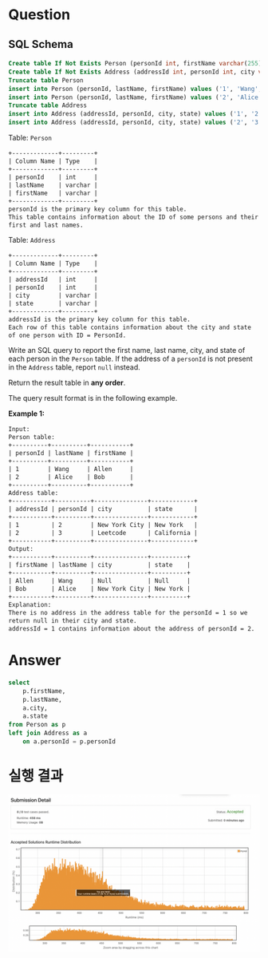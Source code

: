 # Question

## SQL Schema

```sql
Create table If Not Exists Person (personId int, firstName varchar(255), lastName varchar(255))
Create table If Not Exists Address (addressId int, personId int, city varchar(255), state varchar(255))
Truncate table Person
insert into Person (personId, lastName, firstName) values ('1', 'Wang', 'Allen')
insert into Person (personId, lastName, firstName) values ('2', 'Alice', 'Bob')
Truncate table Address
insert into Address (addressId, personId, city, state) values ('1', '2', 'New York City', 'New York')
insert into Address (addressId, personId, city, state) values ('2', '3', 'Leetcode', 'California')
```

Table: `Person`

```
+-------------+---------+
| Column Name | Type    |
+-------------+---------+
| personId    | int     |
| lastName    | varchar |
| firstName   | varchar |
+-------------+---------+
personId is the primary key column for this table.
This table contains information about the ID of some persons and their first and last names.

```

Table: `Address`

```
+-------------+---------+
| Column Name | Type    |
+-------------+---------+
| addressId   | int     |
| personId    | int     |
| city        | varchar |
| state       | varchar |
+-------------+---------+
addressId is the primary key column for this table.
Each row of this table contains information about the city and state of one person with ID = PersonId.

```

Write an SQL query to report the first name, last name, city, and state of each person in the `Person` table. If the address of a `personId` is not present in the `Address` table, report `null` instead.

Return the result table in **any order**.

The query result format is in the following example.

**Example 1:**

```
Input:
Person table:
+----------+----------+-----------+
| personId | lastName | firstName |
+----------+----------+-----------+
| 1        | Wang     | Allen     |
| 2        | Alice    | Bob       |
+----------+----------+-----------+
Address table:
+-----------+----------+---------------+------------+
| addressId | personId | city          | state      |
+-----------+----------+---------------+------------+
| 1         | 2        | New York City | New York   |
| 2         | 3        | Leetcode      | California |
+-----------+----------+---------------+------------+
Output:
+-----------+----------+---------------+----------+
| firstName | lastName | city          | state    |
+-----------+----------+---------------+----------+
| Allen     | Wang     | Null          | Null     |
| Bob       | Alice    | New York City | New York |
+-----------+----------+---------------+----------+
Explanation:
There is no address in the address table for the personId = 1 so we return null in their city and state.
addressId = 1 contains information about the address of personId = 2.
```

# Answer

```sql
select
	p.firstName,
	p.lastName,
	a.city,
	a.state
from Person as p
left join Address as a
	on a.personId = p.personId
```
# 실행 결과
![Untitled](../../../image/leetcode/175_Conbine_Tow_Tables/image.png)